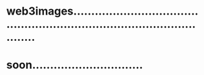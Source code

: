 # web3images................................................................................................
# soon...............................
